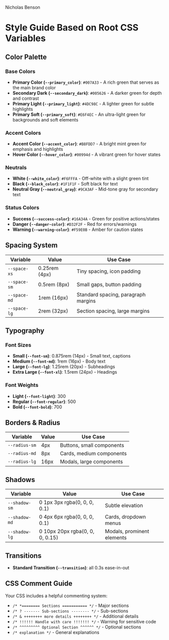 Nicholas Benson
# Style Guide Based on Root CSS Variables

## Color Palette

### Base Colors
- **Primary Color (`--primary_color`)**: `#007A33` - A rich green that serves as the main brand color
- **Secondary Dark (`--secondary_dark`)**: `#005626` - A darker green for depth and contrast
- **Primary Light (`--primary_light`)**: `#4DC98C` - A lighter green for subtle highlights
- **Primary Soft (`--primary_soft`)**: `#E6F4EC` - An ultra-light green for backgrounds and soft elements

### Accent Colors
- **Accent Color (`--accent_color`)**: `#B8FDD7` - A bright mint green for emphasis and highlights
- **Hover Color (`--hover_color`)**: `#00994d` - A vibrant green for hover states

### Neutrals
- **White (`--white_color`)**: `#F6FFFA` - Off-white with a slight green tint
- **Black (`--black_color`)**: `#1F1F1F` - Soft black for text
- **Neutral Gray (`--neutral_gray`)**: `#9CA3AF` - Mid-tone gray for secondary text

### Status Colors
- **Success (`--success-color`)**: `#16A34A` - Green for positive actions/states
- **Danger (`--danger-color`)**: `#D32F2F` - Red for errors/warnings
- **Warning (`--warning-color`)**: `#F59E0B` - Amber for caution states

## Spacing System

| Variable | Value | Use Case |
|----------|-------|----------|
| `--space-xs` | 0.25rem (4px) | Tiny spacing, icon padding |
| `--space-sm` | 0.5rem (8px) | Small gaps, button padding |
| `--space-md` | 1rem (16px) | Standard spacing, paragraph margins |
| `--space-lg` | 2rem (32px) | Section spacing, large margins |

## Typography

### Font Sizes
- **Small (`--font-sm`)**: 0.875rem (14px) - Small text, captions
- **Medium (`--font-md`)**: 1rem (16px) - Body text
- **Large (`--font-lg`)**: 1.25rem (20px) - Subheadings
- **Extra Large (`--font-xl`)**: 1.5rem (24px) - Headings

### Font Weights
- **Light (`--font-light`)**: 300
- **Regular (`--font-regular`)**: 500
- **Bold (`--font-bold`)**: 700

## Borders & Radius

| Variable | Value | Use Case |
|----------|-------|----------|
| `--radius-sm` | 4px | Buttons, small components |
| `--radius-md` | 8px | Cards, medium components |
| `--radius-lg` | 16px | Modals, large components |

## Shadows

| Variable | Value | Use Case |
|----------|-------|----------|
| `--shadow-sm` | 0 1px 3px rgba(0, 0, 0, 0.1) | Subtle elevation |
| `--shadow-md` | 0 4px 6px rgba(0, 0, 0, 0.1) | Cards, dropdown menus |
| `--shadow-lg` | 0 10px 20px rgba(0, 0, 0, 0.15) | Modals, prominent elements |

## Transitions
- **Standard Transition (`--transition`)**: all 0.3s ease-in-out

## CSS Comment Guide

Your CSS includes a helpful commenting system:
- `/* *======== Sections =========== */` - Major sections
- `/* ? ------- Sub-sections -------- */` - Sub-sections
- `/* & ++++++++ more details ++++++++ */` - Additional details
- `/* !!!!!! Handle with care !!!!!!! */` - Warning for sensitive code
- `/* ^^^^^^^^^ Optional Section ^^^^^^ */` - Optional sections
- `/* explanation */` - General explanations
